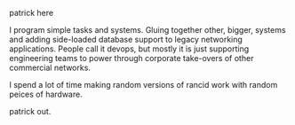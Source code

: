 patrick here

I program simple tasks and systems.  Gluing together other, bigger, systems and adding side-loaded database support to legacy networking applications.  People call it devops, but mostly it is just supporting engineering teams to power through corporate take-overs of other commercial networks.

I spend a lot of time making random versions of rancid work with random peices of hardware.

patrick out.
